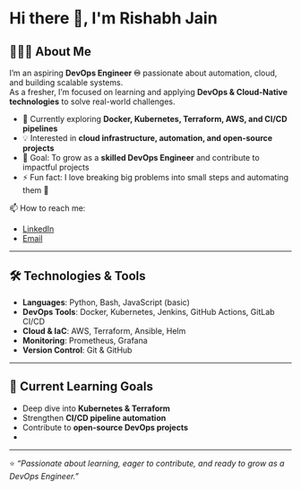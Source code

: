 # Hi there 👋, I'm Rishabh Jain  

## 🧑🏻‍💻 About Me  
I’m an aspiring **DevOps Engineer ♾️** passionate about automation, cloud, and building scalable systems.  
As a fresher, I’m focused on learning and applying **DevOps & Cloud-Native technologies** to solve real-world challenges.  

- 🌱 Currently exploring **Docker, Kubernetes, Terraform, AWS, and CI/CD pipelines**  
- 💡 Interested in **cloud infrastructure, automation, and open-source projects**  
- 🎯 Goal: To grow as a **skilled DevOps Engineer** and contribute to impactful projects  
- ⚡ Fun fact: I love breaking big problems into small steps and automating them 🚀  

📫 How to reach me:  
- [LinkedIn](https://www.linkedin.com/in/rishabh-jain-a022a9329/)  
- [Email](mailto:uimrj45@gmail.com)  

---

## 🛠️ Technologies & Tools  
- **Languages**: Python, Bash, JavaScript (basic)  
- **DevOps Tools**: Docker, Kubernetes, Jenkins, GitHub Actions, GitLab CI/CD  
- **Cloud & IaC**: AWS, Terraform, Ansible, Helm  
- **Monitoring**: Prometheus, Grafana  
- **Version Control**: Git & GitHub  

---

## 🌱 Current Learning Goals  
- Deep dive into **Kubernetes & Terraform**  
- Strengthen **CI/CD pipeline automation**  
- Contribute to **open-source DevOps projects**
- 
---

⭐️ *“Passionate about learning, eager to contribute, and ready to grow as a DevOps Engineer.”*  
